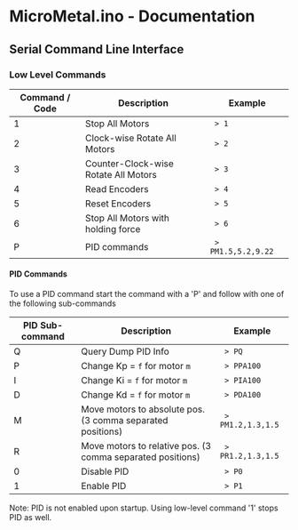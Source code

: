 # MicroMetal.ino - Documentation

## Serial Command Line Interface

### Low Level Commands

| Command / Code | Description                          | Example                         |
|----------------|--------------------------------------|---------------------------------|
| 1              | Stop All Motors                      | <code> > 1 </code>              |
| 2              | Clock-wise Rotate All Motors         | <code> > 2 </code>              |
| 3              | Counter-Clock-wise Rotate All Motors | <code> > 3 </code>              |
| 4              | Read Encoders                        | <code> > 4 </code>              |
| 5              | Reset Encoders                       | <code> > 5 </code>              |
| 6              | Stop All Motors with holding force   | <code> > 6 </code>              |
| P              | PID commands                         | <code> > PM1.5,5.2,9.22 </code> |

#### PID Commands
To use a PID command start the command with a 'P' and follow with one of the following sub-commands

| PID Sub-command | Description                                                | Example                 |
|-----------------|------------------------------------------------------------|-------------------------|
| Q               | Query Dump PID Info                                        | <code> > PQ </code>     |
| P               | Change Kp = <code>f</code> for motor <code>m</code>        | <code> > PPA100 </code> |
| I               | Change Ki = <code>f</code> for motor <code>m</code>        | <code> > PIA100 </code> |
| D               | Change Kd = <code>f</code> for motor <code>m</code>        | <code> > PDA100 </code> |
| M               | Move motors to absolute pos. (3 comma separated positions) | <code> > PM1.2,1.3,1.5  |
| R               | Move motors to relative pos. (3 comma separated positions) | <code> > PR1.2,1.3,1.5  |
| 0               | Disable PID                                                | <code> > P0 </code>     |
| 1               | Enable PID                                                 | <code> > P1 </code>     |

Note: PID is not enabled upon startup. 
Using low-level command '1' stops PID as well. 